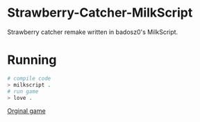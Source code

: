 # Strawberry-Catcher-MilkScript
Strawberry catcher remake written in badosz0's MilkScript.

# Running
```sh
# compile code
> milkscript .
# run game
> love .
```

[Orginal game](https://github.com/hXR16F/Strawberry-Catcher)
